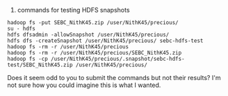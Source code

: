 
1. commands for testing HDFS snapshots
```
hadoop fs -put SEBC_NithK45.zip /user/NithK45/precious/
su - hdfs
hdfs dfsadmin -allowSnapshot /user/NithK45/precious/
hdfs dfs -createSnapshot /user/NithK45/precious/ sebc-hdfs-test 
hadoop fs -rm -r /user/NithK45/precious
hadoop fs -rm -r /user/NithK45/precious/SEBC_NithK45.zip 
hadoop fs -cp /user/NithK45/precious/.snapshot/sebc-hdfs-test/SEBC_NithK45.zip /user/NithK45/precious/
```
Does it seem odd to you to submit the commands but not their results? I'm not sure how you could imagine this is what I wanted.
